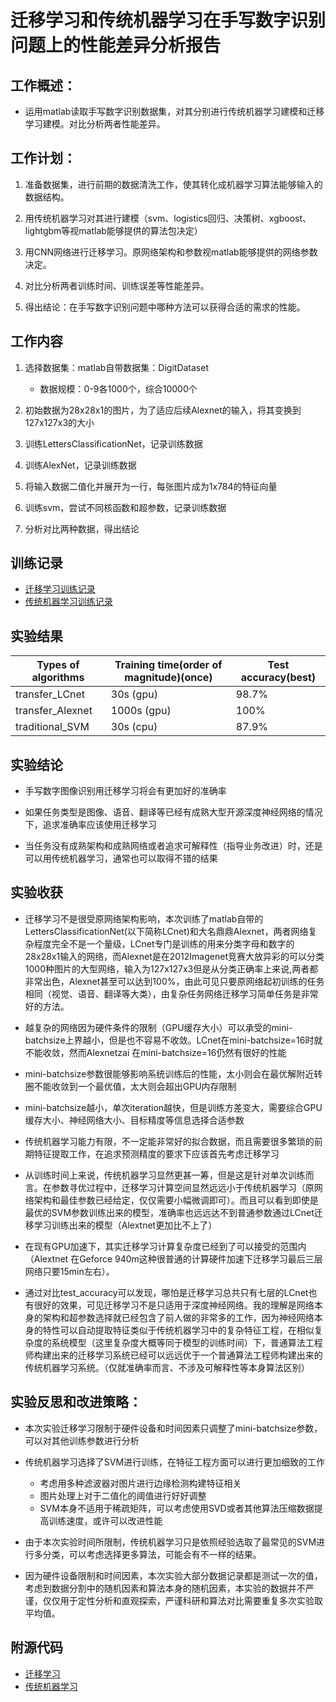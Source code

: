 # 迁移学习和传统机器学习在手写数字识别问题上的性能差异分析报告

## 工作概述：

* 运用matlab读取手写数字识别数据集，对其分别进行传统机器学习建模和迁移学习建模。对比分析两者性能差异。

## 工作计划：

1. 准备数据集，进行前期的数据清洗工作，使其转化成机器学习算法能够输入的数据结构。

2. 用传统机器学习对其进行建模（svm、logistics回归、决策树、xgboost、lightgbm等视matlab能够提供的算法包决定）

3. 用CNN网络进行迁移学习。原网络架构和参数视matlab能够提供的网络参数决定。

4. 对比分析两者训练时间、训练误差等性能差异。

5. 得出结论：在手写数字识别问题中哪种方法可以获得合适的需求的性能。


## 工作内容

1. 选择数据集：matlab自带数据集：DigitDataset
    - 数据规模：0-9各1000个，综合10000个

2. 初始数据为28x28x1的图片，为了适应后续Alexnet的输入，将其变换到127x127x3的大小

3. 训练LettersClassificationNet，记录训练数据

4. 训练AlexNet，记录训练数据

5. 将输入数据二值化并展开为一行，每张图片成为1x784的特征向量

6. 训练svm，尝试不同核函数和超参数，记录训练数据

7. 分析对比两种数据，得出结论

## 训练记录

- [迁移学习训练记录](./transfer_training_data/readme.md)
- [传统机器学习训练记录](./traditionalML_training_data/readme.md)

## 实验结果

| Types of algorithms | Training time(order of magnitude)(once) | Test accuracy(best) |
| ------------------- | ------------ | ------------------- |
| transfer_LCnet      | 30s  (gpu)   | 98.7%               |
| transfer_Alexnet    | 1000s  (gpu) | 100%                |
| traditional_SVM     | 30s (cpu)    | 87.9%               |

## 实验结论

- 手写数字图像识别用迁移学习将会有更加好的准确率

- 如果任务类型是图像、语音、翻译等已经有成熟大型开源深度神经网络的情况下，追求准确率应该使用迁移学习

- 当任务没有成熟架构和成熟网络或者追求可解释性（指导业务改进）时，还是可以用传统机器学习，通常也可以取得不错的结果


## 实验收获

- 迁移学习不是很受原网络架构影响，本次训练了matlab自带的LettersClassificationNet(以下简称LCnet)和大名鼎鼎Alexnet，两者网络复杂程度完全不是一个量级，LCnet专门是训练的用来分类字母和数字的28x28x1输入的网络，而Alexnet是在2012Imagenet竞赛大放异彩的可以分类1000种图片的大型网络，输入为127x127x3但是从分类正确率上来说,两者都非常出色，Alexnet甚至可以达到100%，由此可见只要原网络起初训练的任务相同（视觉、语音、翻译等大类），由复杂任务网络迁移学习简单任务是非常好的方法。

- 越复杂的网络因为硬件条件的限制（GPU缓存大小）可以承受的mini-batchsize上界越小，但是也不容易不收敛。LCnet在mini-batchsize=16时就不能收敛，然而Alexnetzai 在mini-batchsize=16仍然有很好的性能

- mini-batchsize参数很能够影响系统训练后的性能，太小则会在最优解附近转圈不能收敛到一个最优值，太大则会超出GPU内存限制

- mini-batchsize越小，单次iteration越快，但是训练方差变大，需要综合GPU缓存大小、神经网络大小、目标精度等信息选择合适参数

- 传统机器学习能力有限，不一定能非常好的拟合数据，而且需要很多繁琐的前期特征提取工作，在追求预测精度的要求下应该首先考虑迁移学习

- 从训练时间上来说，传统机器学习显然更甚一筹，但是这是针对单次训练而言。在参数寻优过程中，迁移学习计算空间显然远远小于传统机器学习（原网络架构和最佳参数已经给定，仅仅需要小幅微调即可）。而且可以看到即使是最优的SVM参数训练出来的模型，准确率也远远达不到普通参数通过LCnet迁移学习训练出来的模型（Alextnet更加比不上了）

- 在现有GPU加速下，其实迁移学习计算复杂度已经到了可以接受的范围内（Alextnet 在Geforce 940m这种很普通的计算硬件加速下迁移学习最后三层网络只要15min左右）。

- 通过对比test_accuracy可以发现，哪怕是迁移学习总共只有七层的LCnet也有很好的效果，可见迁移学习不是只适用于深度神经网络。我的理解是网络本身的架构和超参数选择就已经包含了前人做的非常多的工作，因为神经网络本身的特性可以自动提取特征类似于传统机器学习中的复杂特征工程，在相似复杂度的系统模型（这里复杂度大概等同于模型的训练时间）下，普通算法工程师构建出来的迁移学习系统已经可以远远优于一个普通算法工程师构建出来的传统机器学习系统。（仅就准确率而言、不涉及可解释性等本身算法区别）
  
## 实验反思和改进策略：

- 本次实验迁移学习限制于硬件设备和时间因素只调整了mini-batchsize参数，可以对其他训练参数进行分析

- 传统机器学习选择了SVM进行训练，在特征工程方面可以进行更加细致的工作
    - 考虑用多种滤波器对图片进行边缘检测构建特征相关
    - 图片处理上对于二值化的阈值进行好好调整
    - SVM本身不适用于稀疏矩阵，可以考虑使用SVD或者其他算法压缩数据提高训练速度，或许可以改进性能

- 由于本次实验时间所限制，传统机器学习只是依照经验选取了最常见的SVM进行多分类，可以考虑选择更多算法，可能会有不一样的结果。

- 因为硬件设备限制和时间因素，本次实验大部分数据记录都是测试一次的值，考虑到数据分割中的随机因素和算法本身的随机因素，本实验的数据并不严谨，仅仅用于定性分析和直观探索，严谨科研和算法对比需要重复多次实验取平均值。

## 附源代码

- [迁移学习](./transfer_learning.m)
- [传统机器学习](./ML_traditonal.m)
